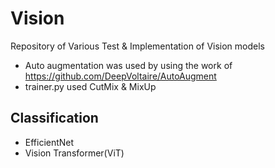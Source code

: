 # Vision
Repository of Various Test & Implementation of Vision models
* Auto augmentation was used by using the work of https://github.com/DeepVoltaire/AutoAugment
* trainer.py used CutMix & MixUp

## Classification
* EfficientNet
* Vision Transformer(ViT)
